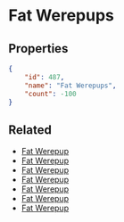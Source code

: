 # Fat Werepups

<no description available>

## Properties

```json
{
    "id": 487,
    "name": "Fat Werepups",
    "count": -100
}
```

## Related

- [Fat Werepup](../items/15416-fat-werepup.md)
- [Fat Werepup](../items/15417-fat-werepup.md)
- [Fat Werepup](../items/15418-fat-werepup.md)
- [Fat Werepup](../items/15419-fat-werepup.md)
- [Fat Werepup](../items/15420-fat-werepup.md)
- [Fat Werepup](../items/15421-fat-werepup.md)
- [Fat Werepup](../items/15422-fat-werepup.md)


